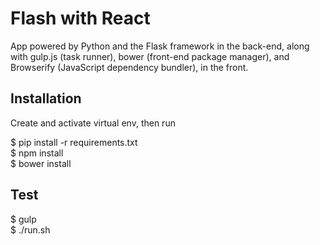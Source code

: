 # Flash with React

App powered by Python and the Flask framework in the back-end, along with gulp.js (task runner), bower (front-end package manager), and Browserify (JavaScript dependency bundler), in the front.

<h2>Installation</h2>
Create and activate virtual env, then run

$ pip install -r requirements.txt
<br>
$ npm install
<br>
$ bower install

<h2>Test</h2>
$ gulp
<br>
$ ./run.sh
